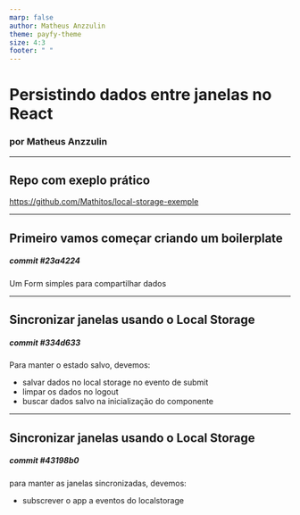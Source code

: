 ```yaml
---
marp: false
author: Matheus Anzzulin
theme: payfy-theme
size: 4:3
footer: " "
---
```

<!-- _class: lead -->
# Persistindo dados entre janelas no React
### por Matheus Anzzulin
---

## Repo com exeplo prático
https://github.com/Mathitos/local-storage-exemple

---
## Primeiro vamos começar criando um boilerplate
##### commit #23a4224
Um Form simples para compartilhar dados

---
## Sincronizar janelas usando o Local Storage
##### commit #334d633
Para manter o estado salvo, devemos:
- salvar dados no local storage no evento de submit
- limpar os dados no logout
- buscar dados salvo na inicialização do componente

---
## Sincronizar janelas usando o Local Storage
##### commit #43198b0
para manter as janelas sincronizadas, devemos:
- subscrever o app a eventos do localstorage
